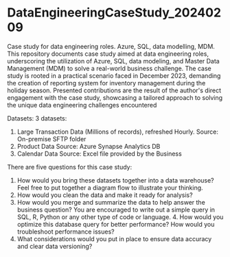 # DataEngineeringCaseStudy_20240209
Case study for data engineering roles. Azure, SQL, data modelling, MDM.
This repository documents case study aimed at data engineering roles, underscoring the utilization of Azure, SQL, data modeling, and Master Data Management (MDM) to solve a real-world business challenge. The case study is rooted in a practical scenario faced in December 2023, demanding the creation of reporting system for inventory management during the holiday season. Presented contributions are the result of the author's direct engagement with the case study, showcasing a tailored approach to solving the unique data engineering challenges encountered

Datasets: 3 datasets:
1.	Large Transaction Data (Millions of records), refreshed Hourly. Source: On-premise SFTP folder
2.	Product Data Source: Azure Synapse Analytics DB
3.	Calendar Data Source: Excel file provided by the Business

There are five questions for this case study:
1. How would you bring these datasets together into a data warehouse? Feel free to put together a diagram flow to illustrate your thinking.
2. How would you clean the data and make it ready for analysis?
3. How would you merge and summarize the data to help answer the business question? You are encouraged to write out a simple query in SQL, R, Python or any other type of code or language. 4. How would you optimize this database query for better performance? How would you troubleshoot performance issues?
5. What considerations would you put in place to ensure data accuracy and clear data versioning?
